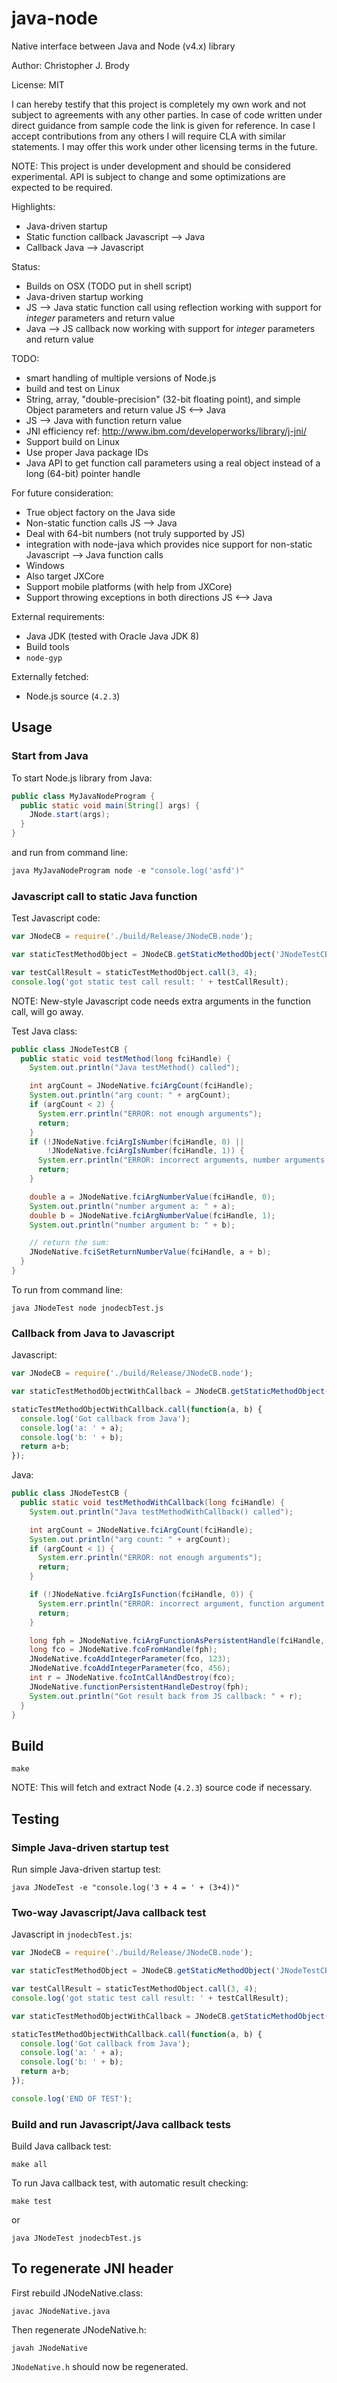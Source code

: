 # java-node

Native interface between Java and Node (v4.x) library

Author: Christopher J. Brody

License: MIT

I can hereby testify that this project is completely my own work and not subject to agreements with any other parties.
In case of code written under direct guidance from sample code the link is given for reference.
In case I accept contributions from any others I will require CLA with similar statements.
I may offer this work under other licensing terms in the future.

NOTE: This project is under development and should be considered experimental.
API is subject to change and some optimizations are expected to be required.

Highlights:
- Java-driven startup
- Static function callback Javascript --> Java
- Callback Java --> Javascript

Status:
- Builds on OSX (TODO put in shell script)
- Java-driven startup working
- JS --> Java static function call using reflection working with support for _integer_ parameters and return value
- Java --> JS callback now working with support for _integer_ parameters and return value

TODO:
- smart handling of multiple versions of Node.js
- build and test on Linux
- String, array, "double-precision" (32-bit floating point), and simple Object parameters and return value JS <--> Java
- JS --> Java with function return value
- JNI efficiency ref: http://www.ibm.com/developerworks/library/j-jni/
- Support build on Linux
- Use proper Java package IDs
- Java API to get function call parameters using a real object instead of a long (64-bit) pointer handle

For future consideration:
- True object factory on the Java side
- Non-static function calls JS --> Java
- Deal with 64-bit numbers (not truly supported by JS)
- integration with node-java which provides nice support for non-static Javascript --> Java function calls
- Windows
- Also target JXCore
- Support mobile platforms (with help from JXCore)
- Support throwing exceptions in both directions JS <--> Java

External requirements:
- Java JDK (tested with Oracle Java JDK 8)
- Build tools
- `node-gyp`

Externally fetched:
- Node.js source (`4.2.3`)

## Usage

### Start from Java

To start Node.js library from Java:

```Java
public class MyJavaNodeProgram {
  public static void main(String[] args) {
    JNode.start(args);
  }
}
```

and run from command line:

```Java
java MyJavaNodeProgram node -e "console.log('asfd')"
```

### Javascript call to static Java function

Test Javascript code:

```Javascript
var JNodeCB = require('./build/Release/JNodeCB.node');

var staticTestMethodObject = JNodeCB.getStaticMethodObject('JNodeTestCB', 'testMethod');

var testCallResult = staticTestMethodObject.call(3, 4);
console.log('got static test call result: ' + testCallResult);
```

NOTE: New-style Javascript code needs extra arguments in the function call, will go away.

Test Java class:

```Java
public class JNodeTestCB {
  public static void testMethod(long fciHandle) {
    System.out.println("Java testMethod() called");

    int argCount = JNodeNative.fciArgCount(fciHandle);
    System.out.println("arg count: " + argCount);
    if (argCount < 2) {
      System.err.println("ERROR: not enough arguments");
      return;
    }
    if (!JNodeNative.fciArgIsNumber(fciHandle, 0) ||
        !JNodeNative.fciArgIsNumber(fciHandle, 1)) {
      System.err.println("ERROR: incorrect arguments, number arguments expected");
      return;
    }

    double a = JNodeNative.fciArgNumberValue(fciHandle, 0);
    System.out.println("number argument a: " + a);
    double b = JNodeNative.fciArgNumberValue(fciHandle, 1);
    System.out.println("number argument b: " + b);

    // return the sum:
    JNodeNative.fciSetReturnNumberValue(fciHandle, a + b);
  }
}
```

To run from command line:

```shell
java JNodeTest node jnodecbTest.js
```

### Callback from Java to Javascript

Javascript:

```Javascript
var JNodeCB = require('./build/Release/JNodeCB.node');

var staticTestMethodObjectWithCallback = JNodeCB.getStaticMethodObject('JNodeTestCB', 'testMethodWithCallback');

staticTestMethodObjectWithCallback.call(function(a, b) {
  console.log('Got callback from Java');
  console.log('a: ' + a);
  console.log('b: ' + b);
  return a+b;
});
```

Java:

```Java
public class JNodeTestCB {
  public static void testMethodWithCallback(long fciHandle) {
    System.out.println("Java testMethodWithCallback() called");

    int argCount = JNodeNative.fciArgCount(fciHandle);
    System.out.println("arg count: " + argCount);
    if (argCount < 1) {
      System.err.println("ERROR: not enough arguments");
      return;
    }

    if (!JNodeNative.fciArgIsFunction(fciHandle, 0)) {
      System.err.println("ERROR: incorrect argument, function argument expected");
      return;
    }

    long fph = JNodeNative.fciArgFunctionAsPersistentHandle(fciHandle, 0);
    long fco = JNodeNative.fcoFromHandle(fph);
    JNodeNative.fcoAddIntegerParameter(fco, 123);
    JNodeNative.fcoAddIntegerParameter(fco, 456);
    int r = JNodeNative.fcoIntCallAndDestroy(fco);
    JNodeNative.functionPersistentHandleDestroy(fph);
    System.out.println("Got result back from JS callback: " + r);
  }
}
```

## Build

```shell
make
```

NOTE: This will fetch and extract Node (`4.2.3`) source code if necessary.

## Testing

### Simple Java-driven startup test

Run simple Java-driven startup test:

```shell
java JNodeTest -e "console.log('3 + 4 = ' + (3+4))"
```

### Two-way Javascript/Java callback test

Javascript in `jnodecbTest.js`:

```Javascript
var JNodeCB = require('./build/Release/JNodeCB.node');

var staticTestMethodObject = JNodeCB.getStaticMethodObject('JNodeTestCB', 'testMethod');

var testCallResult = staticTestMethodObject.call(3, 4);
console.log('got static test call result: ' + testCallResult);

var staticTestMethodObjectWithCallback = JNodeCB.getStaticMethodObject('JNodeTestCB', 'testMethodWithCallback');

staticTestMethodObjectWithCallback.call(function(a, b) {
  console.log('Got callback from Java');
  console.log('a: ' + a);
  console.log('b: ' + b);
  return a+b;
});

console.log('END OF TEST');
```

### Build and run Javascript/Java callback tests

Build Java callback test:

```shell
make all
```

To run Java callback test, with automatic result checking:

```shell
make test
```
or
```shell
java JNodeTest jnodecbTest.js
```

## To regenerate JNI header

First rebuild JNodeNative.class:

```shell
javac JNodeNative.java
```

Then regenerate JNodeNative.h:

```shell
javah JNodeNative
```

`JNodeNative.h` should now be regenerated.
